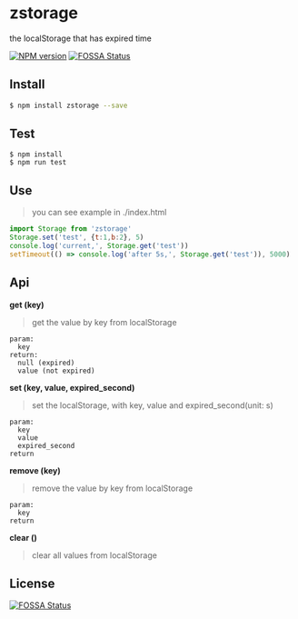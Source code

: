 # zstorage
the localStorage that has expired time

[![NPM version][npm-image]][npm-url]
[![FOSSA Status](https://app.fossa.io/api/projects/git%2Bgithub.com%2Fklren0312%2FlocalStorage_hasExpiration.svg?type=shield)](https://app.fossa.io/projects/git%2Bgithub.com%2Fklren0312%2FlocalStorage_hasExpiration?ref=badge_shield)

[npm-image]: https://img.shields.io/badge/npm-v1.0.4-blue.svg
[npm-url]: https://www.npmjs.com/package/zstorage



## Install
```bash
$ npm install zstorage --save
```

## Test
```
$ npm install
$ npm run test
```
## Use
> you can see example in ./index.html

```javascript
import Storage from 'zstorage'
Storage.set('test', {t:1,b:2}, 5)
console.log('current,', Storage.get('test'))
setTimeout(() => console.log('after 5s,', Storage.get('test')), 5000)
```

## Api

**get (key)**
>get the value by key from localStorage

```
param: 
  key
return:
  null (expired)
  value (not expired)
```
**set (key, value, expired_second)**
> set the localStorage, with key, value and expired_second(unit: s)

```
param:
  key
  value
  expired_second
return
```
**remove (key)**
> remove the value by key from localStorage

```
param:
  key
return
```
**clear ()**
> clear all values from localStorage

## License
[![FOSSA Status](https://app.fossa.io/api/projects/git%2Bgithub.com%2Fklren0312%2FlocalStorage_hasExpiration.svg?type=large)](https://app.fossa.io/projects/git%2Bgithub.com%2Fklren0312%2FlocalStorage_hasExpiration?ref=badge_large)
